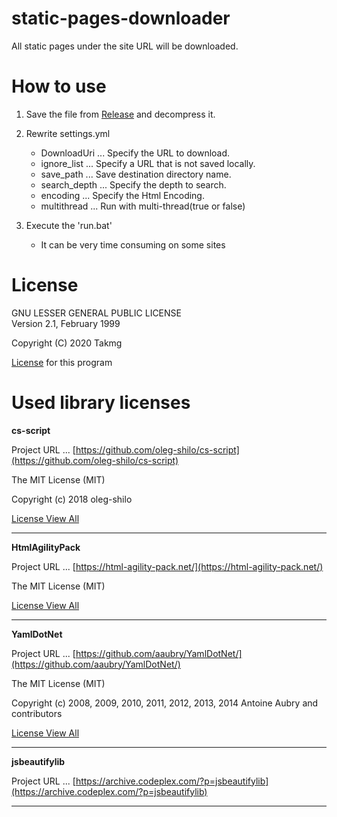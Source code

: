 # static-pages-downloader
All static pages under the site URL will be downloaded.

# How to use

1. Save the file from [Release](https://github.com/Takmg/static-pages-downloader/releases) and decompress it.
  
2. Rewrite settings.yml
   
    * DownloadUri ... Specify the URL to download.
    * ignore_list ... Specify a URL that is not saved locally.
    * save_path   ... Save destination directory name.
    * search_depth ... Specify the depth to search.
    * encoding ... Specify the Html Encoding.
    * multithread ... Run with multi-thread(true or false)

3. Execute the 'run.bat'

    * It can be very time consuming on some sites

# License

GNU LESSER GENERAL PUBLIC LICENSE\
Version 2.1, February 1999

Copyright (C) 2020  Takmg

[License](https://github.com/Takmg/static-pages-downloader/blob/master/LICENSE) for this program


# Used library licenses

**cs-script**

Project URL ... [https://github.com/oleg-shilo/cs-script](https://github.com/oleg-shilo/cs-script)

The MIT License (MIT)

Copyright (c) 2018 oleg-shilo

[License View All](https://github.com/oleg-shilo/cs-script/blob/master/LICENSE)

------

**HtmlAgilityPack**

Project URL ... [https://html-agility-pack.net/](https://html-agility-pack.net/)

The MIT License (MIT)

[License View All](https://github.com/zzzprojects/html-agility-pack/blob/master/LICENSE)

----- 

**YamlDotNet**

Project URL ... [https://github.com/aaubry/YamlDotNet/](https://github.com/aaubry/YamlDotNet/)

The MIT License (MIT)

Copyright (c) 2008, 2009, 2010, 2011, 2012, 2013, 2014 Antoine Aubry and contributors

[License View All](https://github.com/aaubry/YamlDotNet/blob/master/LICENSE.txt)

----- 

**jsbeautifylib**

Project URL ... [https://archive.codeplex.com/?p=jsbeautifylib](https://archive.codeplex.com/?p=jsbeautifylib)


-----
